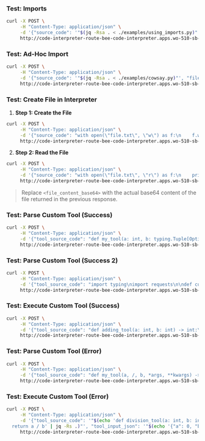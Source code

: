 ### **Test: Imports**
```bash
curl -X POST \
     -H "Content-Type: application/json" \
     -d '{"source_code": '"$(jq -Rsa . < ./examples/using_imports.py)"', "files": {}}' \
     http://code-interpreter-route-bee-code-interpreter.apps.wo-510-sb-ng-5.cp.fyre.ibm.com/execute
```

### **Test: Ad-Hoc Import**
```bash
curl -X POST \
     -H "Content-Type: application/json" \
     -d '{"source_code": '"$(jq -Rsa . < ./examples/cowsay.py)"', "files": {}}' \
     http://code-interpreter-route-bee-code-interpreter.apps.wo-510-sb-ng-5.cp.fyre.ibm.com/execute
```

### **Test: Create File in Interpreter**
1. **Step 1: Create the File**
```bash
curl -X POST \
     -H "Content-Type: application/json" \
     -d '{"source_code": "with open(\"file.txt\", \"w\") as f:\n    f.write(\"Hello, World!\")", "files": {}}' \
     http://code-interpreter-route-bee-code-interpreter.apps.wo-510-sb-ng-5.cp.fyre.ibm.com/execute
```

2. **Step 2: Read the File**
```bash
curl -X POST \
     -H "Content-Type: application/json" \
     -d '{"source_code": "with open(\"file.txt\", \"r\") as f:\n    print(f.read())", "files": {"/workspace/file.txt": "<file_content_base64>"} }' \
     http://code-interpreter-route-bee-code-interpreter.apps.wo-510-sb-ng-5.cp.fyre.ibm.com/execute
```
> Replace `<file_content_base64>` with the actual base64 content of the file returned in the previous response.

### **Test: Parse Custom Tool (Success)**
```bash
curl -X POST \
     -H "Content-Type: application/json" \
     -d '{"tool_source_code": "def my_tool(a: int, b: typing.Tuple[Optional[str], str] = (\"hello\", \"world\"), *, c: typing.Union[list[str], dict[str, typing.Optional[float]]]) -> int:\n    \"\"\"\n    This tool is really really cool.\n    Very toolish experience:\n    - Toolable.\n    - Toolastic.\n    - Toolicious.\n    :param a: something cool\n    (very cool indeed)\n    :param b: something nice\n    :return: something great\n    :param c: something awful\n    \"\"\"\n    return 1 + 1"}' \
     http://code-interpreter-route-bee-code-interpreter.apps.wo-510-sb-ng-5.cp.fyre.ibm.com/parse-custom-tool
```

### **Test: Parse Custom Tool (Success 2)**
```bash
curl -X POST \
     -H "Content-Type: application/json" \
     -d '{"tool_source_code": "import typing\nimport requests\n\ndef current_weather(lat: float, lon: float):\n    \"\"\"\n    Get the current weather at a location.\n\n    :param lat: A latitude.\n    :param lon: A longitude.\n    :return: A dictionary with the current weather.\n    \"\"\"\n    url = \"https://fake-api.com/weather?lat=\" + str(lat) + \"&lon=\" + str(lon)\n    response = requests.get(url)\n    response.raise_for_status()\n    return response.json()"}' \
     http://code-interpreter-route-bee-code-interpreter.apps.wo-510-sb-ng-5.cp.fyre.ibm.com/parse-custom-tool
```

### **Test: Execute Custom Tool (Success)**
```bash
curl -X POST \
     -H "Content-Type: application/json" \
     -d '{"tool_source_code": "def adding_tool(a: int, b: int) -> int:\n  return a + b", "tool_input_json": "{\"a\": 1, \"b\": 2}"}' \
     http://code-interpreter-route-bee-code-interpreter.apps.wo-510-sb-ng-5.cp.fyre.ibm.com/execute-custom-tool
```

### **Test: Parse Custom Tool (Error)**
```bash
curl -X POST \
     -H "Content-Type: application/json" \
     -d '{"tool_source_code": "def my_tool(a, /, b, *args, **kwargs) -> int:\n  return 1 + 1"}' \
     http://code-interpreter-route-bee-code-interpreter.apps.wo-510-sb-ng-5.cp.fyre.ibm.com/parse-custom-tool
```

### **Test: Execute Custom Tool (Error)**
```bash
curl -X POST \
     -H "Content-Type: application/json" \
     -d '{"tool_source_code": '"$(echo 'def division_tool(a: int, b: int) -> int:
  return a / b' | jq -Rs .)"', "tool_input_json": '"$(echo '{"a": 0, "b": 0}' | jq -Rs .)"'}' \
     http://code-interpreter-route-bee-code-interpreter.apps.wo-510-sb-ng-5.cp.fyre.ibm.com/execute-custom-tool

```
